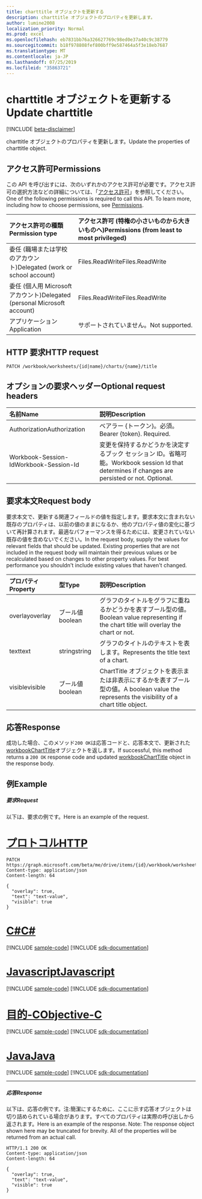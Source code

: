 ```yaml
---
title: charttitle オブジェクトを更新する
description: charttitle オブジェクトのプロパティを更新します。
author: lumine2008
localization_priority: Normal
ms.prod: excel
ms.openlocfilehash: eb7831bb76a326627769c98ed0e37a40c9c38779
ms.sourcegitcommit: b18f978808fef800bff9e587464a5f3e18eb7687
ms.translationtype: MT
ms.contentlocale: ja-JP
ms.lasthandoff: 07/25/2019
ms.locfileid: "35863721"
---
```

# <a name="update-charttitle"></a><span data-ttu-id="90ead-103">charttitle オブジェクトを更新する</span><span class="sxs-lookup"><span data-stu-id="90ead-103">Update charttitle</span></span>

[!INCLUDE [beta-disclaimer](../../includes/beta-disclaimer.md)]

<span data-ttu-id="90ead-104">charttitle オブジェクトのプロパティを更新します。</span><span class="sxs-lookup"><span data-stu-id="90ead-104">Update the properties of charttitle object.</span></span>
## <a name="permissions"></a><span data-ttu-id="90ead-105">アクセス許可</span><span class="sxs-lookup"><span data-stu-id="90ead-105">Permissions</span></span>
<span data-ttu-id="90ead-p101">この API を呼び出すには、次のいずれかのアクセス許可が必要です。アクセス許可の選択方法などの詳細については、「[アクセス許可](/graph/permissions-reference)」を参照してください。</span><span class="sxs-lookup"><span data-stu-id="90ead-p101">One of the following permissions is required to call this API. To learn more, including how to choose permissions, see [Permissions](/graph/permissions-reference).</span></span>

|<span data-ttu-id="90ead-108">アクセス許可の種類</span><span class="sxs-lookup"><span data-stu-id="90ead-108">Permission type</span></span>      | <span data-ttu-id="90ead-109">アクセス許可 (特権の小さいものから大きいものへ)</span><span class="sxs-lookup"><span data-stu-id="90ead-109">Permissions (from least to most privileged)</span></span>              |
|:--------------------|:---------------------------------------------------------|
|<span data-ttu-id="90ead-110">委任 (職場または学校のアカウント)</span><span class="sxs-lookup"><span data-stu-id="90ead-110">Delegated (work or school account)</span></span> | <span data-ttu-id="90ead-111">Files.ReadWrite</span><span class="sxs-lookup"><span data-stu-id="90ead-111">Files.ReadWrite</span></span>    |
|<span data-ttu-id="90ead-112">委任 (個人用 Microsoft アカウント)</span><span class="sxs-lookup"><span data-stu-id="90ead-112">Delegated (personal Microsoft account)</span></span> | <span data-ttu-id="90ead-113">Files.ReadWrite</span><span class="sxs-lookup"><span data-stu-id="90ead-113">Files.ReadWrite</span></span>    |
|<span data-ttu-id="90ead-114">アプリケーション</span><span class="sxs-lookup"><span data-stu-id="90ead-114">Application</span></span> | <span data-ttu-id="90ead-115">サポートされていません。</span><span class="sxs-lookup"><span data-stu-id="90ead-115">Not supported.</span></span> |

## <a name="http-request"></a><span data-ttu-id="90ead-116">HTTP 要求</span><span class="sxs-lookup"><span data-stu-id="90ead-116">HTTP request</span></span>
<!-- { "blockType": "ignored" } -->
```http
PATCH /workbook/worksheets/{id|name}/charts/{name}/title
```
## <a name="optional-request-headers"></a><span data-ttu-id="90ead-117">オプションの要求ヘッダー</span><span class="sxs-lookup"><span data-stu-id="90ead-117">Optional request headers</span></span>
| <span data-ttu-id="90ead-118">名前</span><span class="sxs-lookup"><span data-stu-id="90ead-118">Name</span></span>       | <span data-ttu-id="90ead-119">説明</span><span class="sxs-lookup"><span data-stu-id="90ead-119">Description</span></span>|
|:-----------|:-----------|
| <span data-ttu-id="90ead-120">Authorization</span><span class="sxs-lookup"><span data-stu-id="90ead-120">Authorization</span></span>  | <span data-ttu-id="90ead-p102">ベアラー {トークン}。必須。</span><span class="sxs-lookup"><span data-stu-id="90ead-p102">Bearer {token}. Required.</span></span> |
| <span data-ttu-id="90ead-123">Workbook-Session-Id</span><span class="sxs-lookup"><span data-stu-id="90ead-123">Workbook-Session-Id</span></span>  | <span data-ttu-id="90ead-p103">変更を保持するかどうかを決定するブック セッション ID。省略可能。</span><span class="sxs-lookup"><span data-stu-id="90ead-p103">Workbook session Id that determines if changes are persisted or not. Optional.</span></span>|

## <a name="request-body"></a><span data-ttu-id="90ead-126">要求本文</span><span class="sxs-lookup"><span data-stu-id="90ead-126">Request body</span></span>
<span data-ttu-id="90ead-p104">要求本文で、更新する関連フィールドの値を指定します。要求本文に含まれない既存のプロパティは、以前の値のままになるか、他のプロパティ値の変化に基づいて再計算されます。最適なパフォーマンスを得るためには、変更されていない既存の値を含めないでください。</span><span class="sxs-lookup"><span data-stu-id="90ead-p104">In the request body, supply the values for relevant fields that should be updated. Existing properties that are not included in the request body will maintain their previous values or be recalculated based on changes to other property values. For best performance you shouldn't include existing values that haven't changed.</span></span>

| <span data-ttu-id="90ead-130">プロパティ</span><span class="sxs-lookup"><span data-stu-id="90ead-130">Property</span></span>     | <span data-ttu-id="90ead-131">型</span><span class="sxs-lookup"><span data-stu-id="90ead-131">Type</span></span>   |<span data-ttu-id="90ead-132">説明</span><span class="sxs-lookup"><span data-stu-id="90ead-132">Description</span></span>|
|:---------------|:--------|:----------|
|<span data-ttu-id="90ead-133">overlay</span><span class="sxs-lookup"><span data-stu-id="90ead-133">overlay</span></span>|<span data-ttu-id="90ead-134">ブール値</span><span class="sxs-lookup"><span data-stu-id="90ead-134">boolean</span></span>|<span data-ttu-id="90ead-135">グラフのタイトルをグラフに重ねるかどうかを表すブール型の値。</span><span class="sxs-lookup"><span data-stu-id="90ead-135">Boolean value representing if the chart title will overlay the chart or not.</span></span>|
|<span data-ttu-id="90ead-136">text</span><span class="sxs-lookup"><span data-stu-id="90ead-136">text</span></span>|<span data-ttu-id="90ead-137">string</span><span class="sxs-lookup"><span data-stu-id="90ead-137">string</span></span>|<span data-ttu-id="90ead-138">グラフのタイトルのテキストを表します。</span><span class="sxs-lookup"><span data-stu-id="90ead-138">Represents the title text of a chart.</span></span>|
|<span data-ttu-id="90ead-139">visible</span><span class="sxs-lookup"><span data-stu-id="90ead-139">visible</span></span>|<span data-ttu-id="90ead-140">ブール値</span><span class="sxs-lookup"><span data-stu-id="90ead-140">boolean</span></span>|<span data-ttu-id="90ead-141">ChartTitle オブジェクトを表示または非表示にするかを表すブール型の値。</span><span class="sxs-lookup"><span data-stu-id="90ead-141">A boolean value the represents the visibility of a chart title object.</span></span>|

## <a name="response"></a><span data-ttu-id="90ead-142">応答</span><span class="sxs-lookup"><span data-stu-id="90ead-142">Response</span></span>

<span data-ttu-id="90ead-143">成功した場合、このメソッド`200 OK`は応答コードと、応答本文で、更新された[workbookChartTitle](../resources/workbookcharttitle.md)オブジェクトを返します。</span><span class="sxs-lookup"><span data-stu-id="90ead-143">If successful, this method returns a `200 OK` response code and updated [workbookChartTitle](../resources/workbookcharttitle.md) object in the response body.</span></span>
## <a name="example"></a><span data-ttu-id="90ead-144">例</span><span class="sxs-lookup"><span data-stu-id="90ead-144">Example</span></span>
##### <a name="request"></a><span data-ttu-id="90ead-145">要求</span><span class="sxs-lookup"><span data-stu-id="90ead-145">Request</span></span>
<span data-ttu-id="90ead-146">以下は、要求の例です。</span><span class="sxs-lookup"><span data-stu-id="90ead-146">Here is an example of the request.</span></span>

# <a name="httptabhttp"></a>[<span data-ttu-id="90ead-147">プロトコル</span><span class="sxs-lookup"><span data-stu-id="90ead-147">HTTP</span></span>](#tab/http)
<!-- {
  "blockType": "request",
  "name": "update_charttitle"
}-->
```http
PATCH https://graph.microsoft.com/beta/me/drive/items/{id}/workbook/worksheets/{id|name}/charts/{name}/title
Content-type: application/json
Content-length: 64

{
  "overlay": true,
  "text": "text-value",
  "visible": true
}
```
# <a name="ctabcsharp"></a>[<span data-ttu-id="90ead-148">C#</span><span class="sxs-lookup"><span data-stu-id="90ead-148">C#</span></span>](#tab/csharp)
[!INCLUDE [sample-code](../includes/snippets/csharp/update-charttitle-csharp-snippets.md)]
[!INCLUDE [sdk-documentation](../includes/snippets/snippets-sdk-documentation-link.md)]

# <a name="javascripttabjavascript"></a>[<span data-ttu-id="90ead-149">Javascript</span><span class="sxs-lookup"><span data-stu-id="90ead-149">Javascript</span></span>](#tab/javascript)
[!INCLUDE [sample-code](../includes/snippets/javascript/update-charttitle-javascript-snippets.md)]
[!INCLUDE [sdk-documentation](../includes/snippets/snippets-sdk-documentation-link.md)]

# <a name="objective-ctabobjc"></a>[<span data-ttu-id="90ead-150">目的-C</span><span class="sxs-lookup"><span data-stu-id="90ead-150">Objective-C</span></span>](#tab/objc)
[!INCLUDE [sample-code](../includes/snippets/objc/update-charttitle-objc-snippets.md)]
[!INCLUDE [sdk-documentation](../includes/snippets/snippets-sdk-documentation-link.md)]

# <a name="javatabjava"></a>[<span data-ttu-id="90ead-151">Java</span><span class="sxs-lookup"><span data-stu-id="90ead-151">Java</span></span>](#tab/java)
[!INCLUDE [sample-code](../includes/snippets/java/update-charttitle-java-snippets.md)]
[!INCLUDE [sdk-documentation](../includes/snippets/snippets-sdk-documentation-link.md)]

---

##### <a name="response"></a><span data-ttu-id="90ead-152">応答</span><span class="sxs-lookup"><span data-stu-id="90ead-152">Response</span></span>
<span data-ttu-id="90ead-p105">以下は、応答の例です。注:簡潔にするために、ここに示す応答オブジェクトは切り詰められている場合があります。すべてのプロパティは実際の呼び出しから返されます。</span><span class="sxs-lookup"><span data-stu-id="90ead-p105">Here is an example of the response. Note: The response object shown here may be truncated for brevity. All of the properties will be returned from an actual call.</span></span>
<!-- {
  "blockType": "response",
  "truncated": true,
  "@odata.type": "microsoft.graph.workbookChartTitle"
} -->
```http
HTTP/1.1 200 OK
Content-type: application/json
Content-length: 64

{
  "overlay": true,
  "text": "text-value",
  "visible": true
}
```

<!-- uuid: 8fcb5dbc-d5aa-4681-8e31-b001d5168d79
2015-10-25 14:57:30 UTC -->
<!--
{
  "type": "#page.annotation",
  "description": "Update charttitle",
  "keywords": "",
  "section": "documentation",
  "tocPath": "",
  "suppressions": [
  ]
}
-->
